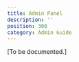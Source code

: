 ```yaml
---
title: Admin Panel
description: ''
position: 300
category: Admin Guide
---
```


[To be documented.]
